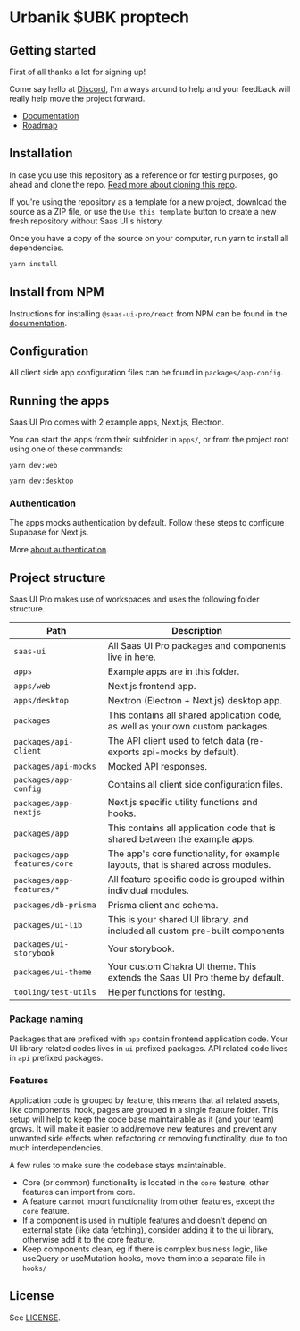 # Urbanik $UBK proptech

## Getting started

First of all thanks a lot for signing up!

Come say hello at [Discord](https://discord.gg/), I'm always around to help and your feedback will really help move the project forward.

- [Documentation](https://urbanik.gitbook.io/urbanik/)
- [Roadmap](https://roadmap.saas-ui.dev)

## Installation

In case you use this repository as a reference or for testing purposes, go ahead and clone the repo. [Read more about cloning this repo](https://saas-ui.dev/docs/pro/installation/clone-repository).

If you're using the repository as a template for a new project, download the source as a ZIP file, or use the `Use this template` button to create a new fresh repository without Saas UI's history.

Once you have a copy of the source on your computer, run yarn to install all dependencies.

```bash
yarn install
```

## Install from NPM

Instructions for installing `@saas-ui-pro/react` from NPM can be found in the [documentation](https://saas-ui.dev/docs/pro/installation/npm).

## Configuration

All client side app configuration files can be found in `packages/app-config`.

## Running the apps

Saas UI Pro comes with 2 example apps, Next.js, Electron.

You can start the apps from their subfolder in `apps/`, or from the project root using one of these commands:

```
yarn dev:web

yarn dev:desktop
```

### Authentication

The apps mocks authentication by default. Follow these steps to configure Supabase for Next.js.

More [about authentication](https://beta.saas-ui.dev/docs/pro/authentication).

## Project structure

Saas UI Pro makes use of workspaces and uses the following folder structure.

| Path                         | Description                                                                       |
| ---------------------------- | --------------------------------------------------------------------------------- |
| `saas-ui`                    | All Saas UI Pro packages and components live in here.                             |
| `apps`                       | Example apps are in this folder.                                                  |
| `apps/web`                   | Next.js frontend app.                                                             |
| `apps/desktop`               | Nextron (Electron + Next.js) desktop app.                                         |
| `packages`                   | This contains all shared application code, as well as your own custom packages.   |
| `packages/api-client`        | The API client used to fetch data (re-exports api-mocks by default).              |
| `packages/api-mocks`         | Mocked API responses.                                                             |
| `packages/app-config`        | Contains all client side configuration files.                                     |
| `packages/app-nextjs`        | Next.js specific utility functions and hooks.                                     |
| `packages/app`               | This contains all application code that is shared between the example apps.       |
| `packages/app-features/core` | The app's core functionality, for example layouts, that is shared across modules. |
| `packages/app-features/*`    | All feature specific code is grouped within individual modules.                   |
| `packages/db-prisma`         | Prisma client and schema.                                                         |
| `packages/ui-lib`            | This is your shared UI library, and included all custom pre-built components      |
| `packages/ui-storybook`      | Your storybook.                                                                   |
| `packages/ui-theme`          | Your custom Chakra UI theme. This extends the Saas UI Pro theme by default.       |
| `tooling/test-utils`         | Helper functions for testing.                                                     |

### Package naming

Packages that are prefixed with `app` contain frontend application code. Your UI library related codes lives in `ui` prefixed packages.
API related code lives in `api` prefixed packages.

### Features

Application code is grouped by feature, this means that all related assets, like components, hook, pages are grouped in a single feature folder. This setup will help to keep the code base maintainable as it (and your team) grows. It will make it easier to add/remove new features and prevent any unwanted side effects when refactoring or removing functinality, due to too much interdependencies.

A few rules to make sure the codebase stays maintainable.

- Core (or common) functionality is located in the `core` feature, other features can import from core.
- A feature cannot import functionality from other features, except the `core` feature.
- If a component is used in multiple features and doesn't depend on external state (like data fetching), consider adding it to the ui library, otherwise add it to the core feature.
- Keep components clean, eg if there is complex business logic, like useQuery or useMutation hooks, move them into a separate file in `hooks/`

## License

See [LICENSE](./LICENSE).
